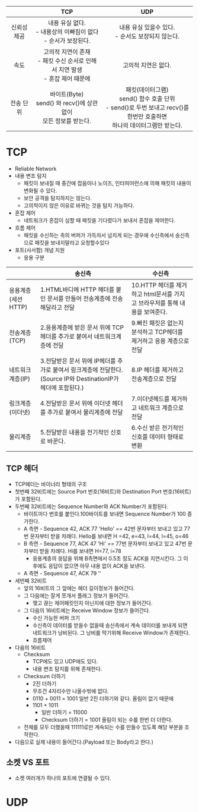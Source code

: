 |             |                             TCP                              |                             UDP                              |
| :---------: | :----------------------------------------------------------: | :----------------------------------------------------------: |
| 신뢰성 제공 | 내용 유실 없다.<br />- 내용상의 이빠짐이 없다<br />- 순서가 보장된다. |    내용 유실 있을수 있다.<br />- 순서도 보장되지 않는다.     |
|    속도     | 고의적 지연이 존재<br />- 패킷 수신 순서로 인해서 지연 발생<br />- 혼잡 제어 때문에 |                     고의적 지연은 없다.                      |
|  전송 단위  | 바이트(Byte)<br />send() 와 recv()에 상관없이<br />모든 정보를 받는다. | 패킷(데이터그램)<br />send() 함수 호출 단위<br />- send()로 두번 보내고 recv()를 한번만 호출하면<br /> 하나의 데이터그램만 받는다. |



# TCP

- Reliable Network
- 내용 변조 탐지
  - 패킷이 보내질 때 중간에 잡음이나 노이즈, 인터피어런스에 의해 패킷의 내용이 변화될 수 있다.
  - 보안 공격을 탐지하지는 않는다.
  - 고의적이지 않은 이유로 바뀌는 것을 탐지 가능하다.
- 혼잡 제어
  - 네트워크가 혼잡이 심할 때 패킷을 기다렸다가 보내서 혼잡을 제어한다.
- 흐름 제어
  - 패킷을 수신하는 측의 버퍼가 가득차서 넘치게 되는 경우에 수신측에서 송신측으로 패킷을 보내지말라고 요청할수있다
- 포트(사서함) 개념 지원
  - 응용 구분

|                     | 송신측                                                       | 수신측                                                       |
| ------------------- | ------------------------------------------------------------ | ------------------------------------------------------------ |
| 응용계층(세션 HTTP) | 1.HTML바디에 HTTP 헤더를 붙인 문서를 만들어 전송계층에 전송해달라고 전달 | 10.HTTP 헤더를 제거하고 html문서를 가지고 브라우저를 통해 내용을 보여준다. |
| 전송계층(TCP)       | 2.응용계층에 받은 문서 위에 TCP헤더를 추가로 붙여서 네트워크계층에 전달 | 9.빠진 패킷은 없는지 분석하고 TCP헤더를 제거하고 응용 계층으로 전달 |
| 네트워크계층(IP)    | 3.전달받은 문서 위에  IP헤더를 추가로 붙여서 링크계층에 전달한다.(Source IP와 DestinationIP가 헤더에 포함된다.) | 8.IP 헤더를 제거하고 전송계층으로 전달                       |
| 링크계층(이더넷)    | 4.전달받은 문서 위에 이더넷 헤더를 추가로 붙여서 물리계층에 전달 | 7.이더넷헤드를 제거하고 네트워크 계층으로 전달               |
| 물리계층            | 5.전달받은 내용을 전기적인 신호로 바꾼다.                    | 6.수신 받은 전기적인 신호를 데이터 형태로 변환               |

## TCP 헤더

- TCP헤더는 바이너리 형태의 구조 
- 첫번째 32비트에는 Source Port 번호(16비트)와 Destination Port 번호(16비트)가 포함된다.
- 두번째 32비트에는 Sequence Number와 ACK Number가 포함된다.
  - 바이트마다 번호를 붙인다.100바이트를 보내면 Sequence Number가 100 증가한다.
  - A 측면 - Sequence 42, ACK 77 'Hello' == 42번 문자부터 보내고 있고 77번 문자부터 받을 차례다. Hello를 보내면 H =42, e=43, l=44, l=45, o=46 
  - B 측면 - Sequence 77, ACK 47 'Hi' == 77번 문자부터 보내고 있고 47번 문자부터 받을 차례다. Hi를 보내면 H=77, i=78
    - 응용계층의 응답을 위해 B측면에서 0.5초 정도 ACK을 지연시킨다. 그 이후에도 응답이 없으면 아무 내용 없이 ACK을 보낸다.
  - A 측면 - Sequence 47, ACK 79 ''
- 세번째 32비트
  - 앞의 16비트의 그 앞에는 헤더 길이정보가 들어간다.
  - 그 다음에는 잘게 쪼개서 플래그 정보가 들어간다.
    - 맺고 끊는 제어패킷인지 아닌지에 대한 정보가 들어간다.
  - 그 다음의 16비트에는 Receive Window 정보가 들어간다.
    - 수신 가능한 버퍼 크기
    - 수신측이 데이터를 받을수 없을때 송신측에서 계속 데이터를 보내게 되면 네트워크가 낭비된다. 그 낭비를 막기위해 Receive Window가 존재한다.
    - 흐름제어
- 다음의 16비트
  - Checksum
    - TCP에도 있고 UDP에도 있다.
    - 내용 변조 탐지를 위해 존재한다.
  - Checksum 더하기
    - 2진 더하기
    - 무조건 4자리수만 나올수밖에 없다.
    - 0110 + 0011 = 1001 일반 2진 더하기와 같다. 올림이 없기 때문에
    - 1101 + 1011
      - 일반 더하기 = 11000
      - Checksum 더하기 = 1001 올림이 되는 수를 한번 더 더한다.
  - 전체를 모두 더했을때 111111로만 계속되는 수를 만들수 있도록 해당 부분을 조작한다.
- 다음으로 실제 내용이 들어간다.(Payload 또는 Body라고 한다.)

## 소켓 VS 포트

- 소켓 여러개가 하나의 포트에 연결될 수 있다.

# UDP